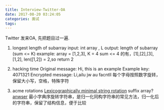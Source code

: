 ```yaml
---
title: Interview-Twitter-OA
date: 2017-08-20 03:24:05
categories: 面试
tags:
---
```


Twitter 发来OA, 先把题目过一遍.

1. longest length of subarray
   input: int array , L
   output: length of subarray (sum <= K)
   example:
   array = [1,2,3], K = 4
   sum <= 4 的有，[1],[2],[3],[1,2], len([1,2]) = 2,so return 2

2. hacking time
   Original message: Hi, this is an example
   Example key: 4071321
   Encrypted message: Li,ailu jw au facntll
   每个字母按照数字旋转，保留大小写，空格，特殊字符

3. acme rotations
   [Lexicographically minimal string rotation](https://en.wikipedia.org/wiki/Lexicographically_minimal_string_rotation)
   suffix array?
   [anwser](https://github.com/marioyc/Online-Judge-Solutions/blob/master/SPOJ/Classical/3605%20-%20Minimum%20Rotations.cpp)
   最小字典序旋转字符串，是归一化同构字符串的常见方法，归一化后的字符串，保留了结构信息，便于比较

